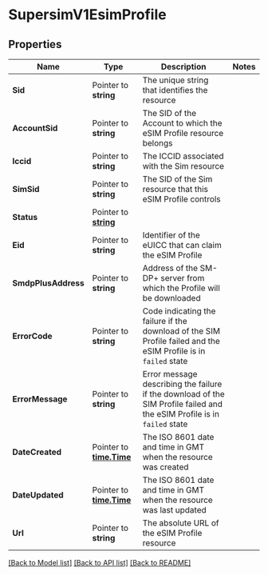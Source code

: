 # SupersimV1EsimProfile

## Properties

Name | Type | Description | Notes
------------ | ------------- | ------------- | -------------
**Sid** | Pointer to **string** | The unique string that identifies the resource |
**AccountSid** | Pointer to **string** | The SID of the Account to which the eSIM Profile resource belongs |
**Iccid** | Pointer to **string** | The ICCID associated with the Sim resource |
**SimSid** | Pointer to **string** | The SID of the Sim resource that this eSIM Profile controls |
**Status** | Pointer to [**string**](EsimProfileEnumStatus.md) |  |
**Eid** | Pointer to **string** | Identifier of the eUICC that can claim the eSIM Profile |
**SmdpPlusAddress** | Pointer to **string** | Address of the SM-DP+ server from which the Profile will be downloaded |
**ErrorCode** | Pointer to **string** | Code indicating the failure if the download of the SIM Profile failed and the eSIM Profile is in `failed` state |
**ErrorMessage** | Pointer to **string** | Error message describing the failure if the download of the SIM Profile failed and the eSIM Profile is in `failed` state |
**DateCreated** | Pointer to [**time.Time**](time.Time.md) | The ISO 8601 date and time in GMT when the resource was created |
**DateUpdated** | Pointer to [**time.Time**](time.Time.md) | The ISO 8601 date and time in GMT when the resource was last updated |
**Url** | Pointer to **string** | The absolute URL of the eSIM Profile resource |

[[Back to Model list]](../README.md#documentation-for-models) [[Back to API list]](../README.md#documentation-for-api-endpoints) [[Back to README]](../README.md)


